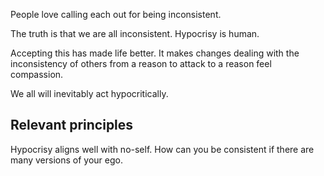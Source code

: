 People love calling each out for being inconsistent.

The truth is that we are all inconsistent.  Hypocrisy is human.

Accepting this has made life better.  It makes changes dealing with the inconsistency of others from a reason to attack to a reason feel compassion.

We all will inevitably act hypocritically.

## Relevant principles

Hypocrisy aligns well with no-self.  How can you be consistent if there are many versions of your ego.
